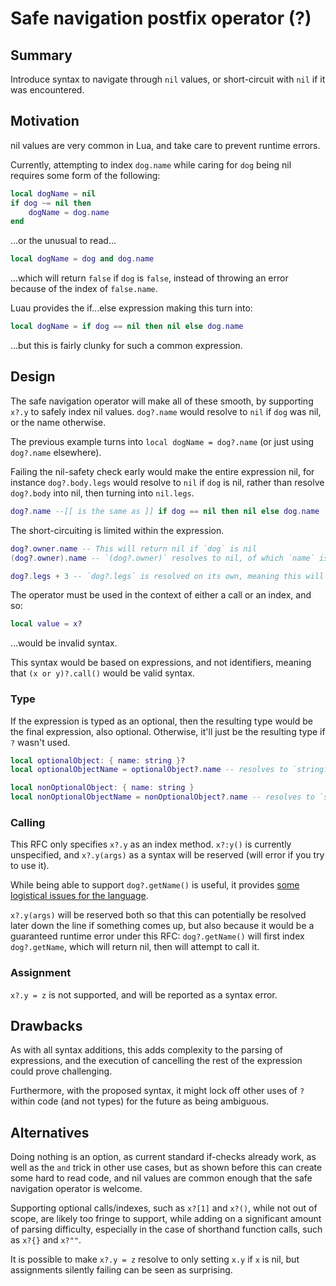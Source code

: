 # Safe navigation postfix operator (?)

## Summary

Introduce syntax to navigate through `nil` values, or short-circuit with `nil` if it was encountered.


## Motivation

nil values are very common in Lua, and take care to prevent runtime errors. 

Currently, attempting to index `dog.name` while caring for `dog` being nil requires some form of the following:

```lua
local dogName = nil
if dog ~= nil then
    dogName = dog.name
end
```

...or the unusual to read...

```lua
local dogName = dog and dog.name
```

...which will return `false` if `dog` is `false`, instead of throwing an error because of the index of `false.name`.

Luau provides the if...else expression making this turn into:

```lua
local dogName = if dog == nil then nil else dog.name
```

...but this is fairly clunky for such a common expression.

## Design

The safe navigation operator will make all of these smooth, by supporting `x?.y` to safely index nil values. `dog?.name` would resolve to `nil` if `dog` was nil, or the name otherwise.

The previous example turns into `local dogName = dog?.name` (or just using `dog?.name` elsewhere).

Failing the nil-safety check early would make the entire expression nil, for instance `dog?.body.legs` would resolve to `nil` if `dog` is nil, rather than resolve `dog?.body` into nil, then turning into `nil.legs`.

```lua
dog?.name --[[ is the same as ]] if dog == nil then nil else dog.name
```

The short-circuiting is limited within the expression.

```lua
dog?.owner.name -- This will return nil if `dog` is nil
(dog?.owner).name -- `(dog?.owner)` resolves to nil, of which `name` is then indexed. This will error at runtime if `dog` is nil.

dog?.legs + 3 -- `dog?.legs` is resolved on its own, meaning this will error at runtime if it is nil (`nil + 3`)
```

The operator must be used in the context of either a call or an index, and so:

```lua
local value = x?
```

...would be invalid syntax. 

This syntax would be based on expressions, and not identifiers, meaning that `(x or y)?.call()` would be valid syntax.

### Type
If the expression is typed as an optional, then the resulting type would be the final expression, also optional. Otherwise, it'll just be the resulting type if `?` wasn't used.

```lua
local optionalObject: { name: string }?
local optionalObjectName = optionalObject?.name -- resolves to `string?`

local nonOptionalObject: { name: string }
local nonOptionalObjectName = nonOptionalObject?.name -- resolves to `string`
```

### Calling

This RFC only specifies `x?.y` as an index method. `x?:y()` is currently unspecified, and `x?.y(args)` as a syntax will be reserved (will error if you try to use it).

While being able to support `dog?.getName()` is useful, it provides [some logistical issues for the language](https://github.com/Roblox/luau/pull/142#issuecomment-990563536).

`x?.y(args)` will be reserved both so that this can potentially be resolved later down the line if something comes up, but also because it would be a guaranteed runtime error under this RFC: `dog?.getName()` will first index `dog?.getName`, which will return nil, then will attempt to call it.

### Assignment
`x?.y = z` is not supported, and will be reported as a syntax error.

## Drawbacks

As with all syntax additions, this adds complexity to the parsing of expressions, and the execution of cancelling the rest of the expression could prove challenging.

Furthermore, with the proposed syntax, it might lock off other uses of `?` within code (and not types) for the future as being ambiguous.

## Alternatives

Doing nothing is an option, as current standard if-checks already work, as well as the `and` trick in other use cases, but as shown before this can create some hard to read code, and nil values are common enough that the safe navigation operator is welcome.

Supporting optional calls/indexes, such as `x?[1]` and `x?()`, while not out of scope, are likely too fringe to support, while adding on a significant amount of parsing difficulty, especially in the case of shorthand function calls, such as `x?{}` and `x?""`.

It is possible to make `x?.y = z` resolve to only setting `x.y` if `x` is nil, but assignments silently failing can be seen as surprising.
